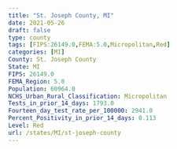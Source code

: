 ```yaml
---
title: "St. Joseph County, MI"
date: 2021-05-26
draft: false
type: county
tags: [FIPS:26149.0,FEMA:5.0,Micropolitan,Red]
categories: [MI]
County: St. Joseph County
State: MI
FIPS: 26149.0
FEMA_Region: 5.0
Population: 60964.0
NCHS_Urban_Rural_Classification: Micropolitan
Tests_in_prior_14_days: 1793.0
Fourteen_day_test_rate_per_100000: 2941.0
Percent_Positivity_in_prior_14_days: 0.113
Level: Red
url: /states/MI/st-joseph-county
---
```



